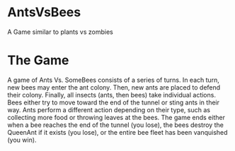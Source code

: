 # AntsVsBees
A Game similar to plants vs zombies

# The Game
A game of Ants Vs. SomeBees consists of a series of turns. In each turn, new bees may enter the ant colony. 
Then, new ants are placed to defend their colony. Finally, all insects (ants, then bees) take individual actions. 
Bees either try to move toward the end of the tunnel or sting ants in their way. Ants perform a different action depending on their type, such as collecting more food or throwing leaves at the bees. 
The game ends either when a bee reaches the end of the tunnel (you lose), the bees destroy the QueenAnt if it exists (you lose), or the entire bee fleet has been vanquished (you win).
